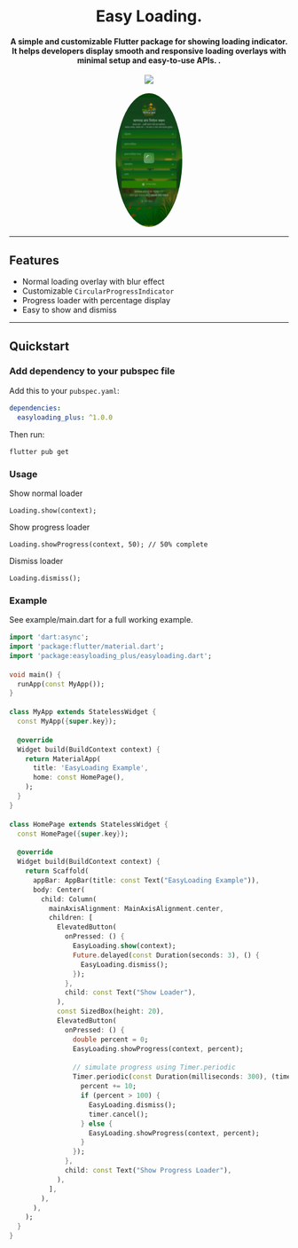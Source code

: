 <h1 align="center">Easy Loading.</h1>
<h4 align="center">A simple and customizable Flutter package for showing loading indicator. It helps developers display smooth and responsive loading overlays with minimal setup and easy-to-use APIs.
.</h4>

<p align="center">
  <a href="https://pub.dartlang.org/packages/easyloading"><img src="https://img.shields.io/pub/v/easyloading.svg"></a>
</p>

<p align="center">
  <img src="https://github.com/programmerhasan/easyloading/raw/master/screenshots/02.png" alt="Loading for Flutter" width="120" style="border-radius: 50%;" />
</p>


---

## Features
- Normal loading overlay with blur effect
- Customizable `CircularProgressIndicator`
- Progress loader with percentage display
- Easy to show and dismiss

---

## Quickstart

### Add dependency to your pubspec file

Add this to your `pubspec.yaml`:

```yaml
dependencies:
  easyloading_plus: ^1.0.0
```
Then run:
```
flutter pub get
```

### Usage

Show normal loader
```agsl
Loading.show(context);
```
Show progress loader
```agsl
Loading.showProgress(context, 50); // 50% complete
```
Dismiss loader
```agsl
Loading.dismiss();
```

### Example

See example/main.dart for a full working example.

```dart
import 'dart:async';
import 'package:flutter/material.dart';
import 'package:easyloading_plus/easyloading.dart';

void main() {
  runApp(const MyApp());
}

class MyApp extends StatelessWidget {
  const MyApp({super.key});

  @override
  Widget build(BuildContext context) {
    return MaterialApp(
      title: 'EasyLoading Example',
      home: const HomePage(),
    );
  }
}

class HomePage extends StatelessWidget {
  const HomePage({super.key});

  @override
  Widget build(BuildContext context) {
    return Scaffold(
      appBar: AppBar(title: const Text("EasyLoading Example")),
      body: Center(
        child: Column(
          mainAxisAlignment: MainAxisAlignment.center,
          children: [
            ElevatedButton(
              onPressed: () {
                EasyLoading.show(context);
                Future.delayed(const Duration(seconds: 3), () {
                  EasyLoading.dismiss();
                });
              },
              child: const Text("Show Loader"),
            ),
            const SizedBox(height: 20),
            ElevatedButton(
              onPressed: () {
                double percent = 0;
                EasyLoading.showProgress(context, percent);

                // simulate progress using Timer.periodic
                Timer.periodic(const Duration(milliseconds: 300), (timer) {
                  percent += 10;
                  if (percent > 100) {
                    EasyLoading.dismiss();
                    timer.cancel();
                  } else {
                    EasyLoading.showProgress(context, percent);
                  }
                });
              },
              child: const Text("Show Progress Loader"),
            ),
          ],
        ),
      ),
    );
  }
}
```
